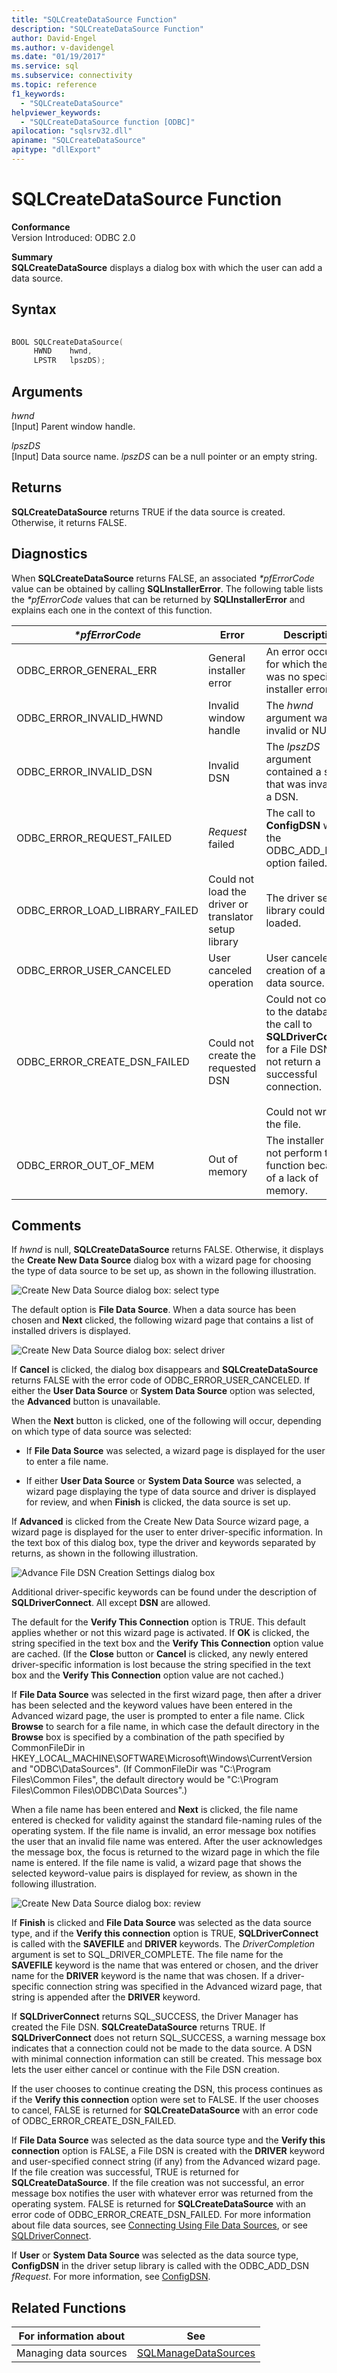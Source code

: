 ```yaml
---
title: "SQLCreateDataSource Function"
description: "SQLCreateDataSource Function"
author: David-Engel
ms.author: v-davidengel
ms.date: "01/19/2017"
ms.service: sql
ms.subservice: connectivity
ms.topic: reference
f1_keywords:
  - "SQLCreateDataSource"
helpviewer_keywords:
  - "SQLCreateDataSource function [ODBC]"
apilocation: "sqlsrv32.dll"
apiname: "SQLCreateDataSource"
apitype: "dllExport"
---
```

# SQLCreateDataSource Function
**Conformance**  
 Version Introduced: ODBC 2.0  
  
 **Summary**  
 **SQLCreateDataSource** displays a dialog box with which the user can add a data source.  
  
## Syntax  
  
```cpp  
  
BOOL SQLCreateDataSource(  
     HWND    hwnd,  
     LPSTR   lpszDS);  
```  
  
## Arguments  
 *hwnd*  
 [Input] Parent window handle.  
  
 *lpszDS*  
 [Input] Data source name. *lpszDS* can be a null pointer or an empty string.  
  
## Returns  
 **SQLCreateDataSource** returns TRUE if the data source is created. Otherwise, it returns FALSE.  
  
## Diagnostics  
 When **SQLCreateDataSource** returns FALSE, an associated *\*pfErrorCode* value can be obtained by calling **SQLInstallerError**. The following table lists the *\*pfErrorCode* values that can be returned by **SQLInstallerError** and explains each one in the context of this function.  
  
|*\*pfErrorCode*|Error|Description|  
|---------------------|-----------|-----------------|  
|ODBC_ERROR_GENERAL_ERR|General installer error|An error occurred for which there was no specific installer error.|  
|ODBC_ERROR_INVALID_HWND|Invalid window handle|The *hwnd* argument was invalid or NULL.|  
|ODBC_ERROR_INVALID_DSN|Invalid DSN|The *lpszDS* argument contained a string that was invalid for a DSN.|  
|ODBC_ERROR_REQUEST_FAILED|*Request* failed|The call to **ConfigDSN** with the ODBC_ADD_DSN option failed.|  
|ODBC_ERROR_LOAD_LIBRARY_FAILED|Could not load the driver or translator setup library|The driver setup library could not be loaded.|  
|ODBC_ERROR_USER_CANCELED|User canceled operation|User canceled creation of a new data source.|  
|ODBC_ERROR_CREATE_DSN_FAILED|Could not create the requested DSN|Could not connect to the database; the call to **SQLDriverConnect** for a File DSN did not return a successful connection.<br /><br /> Could not write to the file.|  
|ODBC_ERROR_OUT_OF_MEM|Out of memory|The installer could not perform the function because of a lack of memory.|  
  
## Comments  
 If *hwnd* is null, **SQLCreateDataSource** returns FALSE. Otherwise, it displays the **Create New Data Source** dialog box with a wizard page for choosing the type of data source to be set up, as shown in the following illustration.  
  
 ![Create New Data Source dialog box: select type](../../../odbc/reference/syntax/media/ch23a.gif "CH23A")  
  
 The default option is **File Data Source**. When a data source has been chosen and **Next** clicked, the following wizard page that contains a list of installed drivers is displayed.  
  
 ![Create New Data Source dialog box: select driver](../../../odbc/reference/syntax/media/ch23b.gif "CH23B")  
  
 If **Cancel** is clicked, the dialog box disappears and **SQLCreateDataSource** returns FALSE with the error code of ODBC_ERROR_USER_CANCELED. If either the **User Data Source** or **System Data Source** option was selected, the **Advanced** button is unavailable.  
  
 When the **Next** button is clicked, one of the following will occur, depending on which type of data source was selected:  
  
-   If **File Data Source** was selected, a wizard page is displayed for the user to enter a file name.  
  
-   If either **User Data Source** or **System Data Source** was selected, a wizard page displaying the type of data source and driver is displayed for review, and when **Finish** is clicked, the data source is set up.  
  
 If **Advanced** is clicked from the Create New Data Source wizard page, a wizard page is displayed for the user to enter driver-specific information. In the text box of this dialog box, type the driver and keywords separated by returns, as shown in the following illustration.  
  
 ![Advance File DSN Creation Settings dialog box](../../../odbc/reference/syntax/media/ch23c.gif "CH23C")  
  
 Additional driver-specific keywords can be found under the description of **SQLDriverConnect**. All except **DSN** are allowed.  
  
 The default for the **Verify This Connection** option is TRUE. This default applies whether or not this wizard page is activated. If **OK** is clicked, the string specified in the text box and the **Verify This Connection** option value are cached. (If the **Close** button or **Cancel** is clicked, any newly entered driver-specific information is lost because the string specified in the text box and the **Verify This Connection** option value are not cached.)  
  
 If **File Data Source** was selected in the first wizard page, then after a driver has been selected and the keyword values have been entered in the Advanced wizard page, the user is prompted to enter a file name. Click **Browse** to search for a file name, in which case the default directory in the **Browse** box is specified by a combination of the path specified by CommonFileDir in HKEY_LOCAL_MACHINE\SOFTWARE\Microsoft\Windows\CurrentVersion and "ODBC\DataSources". (If CommonFileDir was "C:\Program Files\Common Files", the default directory would be "C:\Program Files\Common Files\ODBC\Data Sources".)  
  
 When a file name has been entered and **Next** is clicked, the file name entered is checked for validity against the standard file-naming rules of the operating system. If the file name is invalid, an error message box notifies the user that an invalid file name was entered. After the user acknowledges the message box, the focus is returned to the wizard page in which the file name is entered. If the file name is valid, a wizard page that shows the selected keyword-value pairs is displayed for review, as shown in the following illustration.  
  
 ![Create New Data Source dialog box: review](../../../odbc/reference/syntax/media/ch23d.gif "CH23D")  
  
 If **Finish** is clicked and **File Data Source** was selected as the data source type, and if the **Verify this connection** option is TRUE, **SQLDriverConnect** is called with the **SAVEFILE** and **DRIVER** keywords. The *DriverCompletion* argument is set to SQL_DRIVER_COMPLETE. The file name for the **SAVEFILE** keyword is the name that was entered or chosen, and the driver name for the **DRIVER** keyword is the name that was chosen. If a driver-specific connection string was specified in the Advanced wizard page, that string is appended after the **DRIVER** keyword.  
  
 If **SQLDriverConnect** returns SQL_SUCCESS, the Driver Manager has created the File DSN. **SQLCreateDataSource** returns TRUE. If **SQLDriverConnect** does not return SQL_SUCCESS, a warning message box indicates that a connection could not be made to the data source. A DSN with minimal connection information can still be created. This message box lets the user either cancel or continue with the File DSN creation.  
  
 If the user chooses to continue creating the DSN, this process continues as if the **Verify this connection** option were set to FALSE. If the user chooses to cancel, FALSE is returned for **SQLCreateDataSource** with an error code of ODBC_ERROR_CREATE_DSN_FAILED.  
  
 If **File Data Source** was selected as the data source type and the **Verify this connection** option is FALSE, a File DSN is created with the **DRIVER** keyword and user-specified connect string (if any) from the Advanced wizard page. If the file creation was successful, TRUE is returned for **SQLCreateDataSource**. If the file creation was not successful, an error message box notifies the user with whatever error was returned from the operating system. FALSE is returned for **SQLCreateDataSource** with an error code of ODBC_ERROR_CREATE_DSN_FAILED. For more information about file data sources, see [Connecting Using File Data Sources](../../../odbc/reference/develop-app/connecting-using-file-data-sources.md), or see [SQLDriverConnect](../../../odbc/reference/syntax/sqldriverconnect-function.md).  
  
 If **User** or **System Data Source** was selected as the data source type, **ConfigDSN** in the driver setup library is called with the ODBC_ADD_DSN *fRequest*. For more information, see [ConfigDSN](../../../odbc/reference/syntax/configdsn-function.md).  
  
## Related Functions  
  
|For information about|See|  
|---------------------------|---------|  
|Managing data sources|[SQLManageDataSources](../../../odbc/reference/syntax/sqlmanagedatasources.md)|
